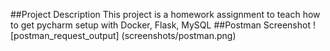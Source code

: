 ##Project Description
This project is a homework assignment to teach how to get pycharm setup with Docker, Flask, MySQL
##Postman Screenshot
![postman_request_output] (screenshots/postman.png)